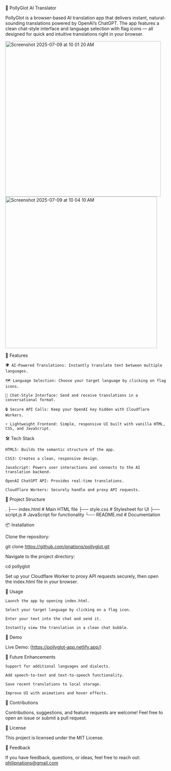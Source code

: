 🦜 PollyGlot AI Translator

PollyGlot is a browser-based AI translation app that delivers instant, natural-sounding translations powered by OpenAI’s ChatGPT.
The app features a clean chat-style interface and language selection with flag icons — all designed for quick and intuitive translations right in your browser.

<img width="487" alt="Screenshot 2025-07-09 at 10 01 20 AM" src="https://github.com/user-attachments/assets/249ddf4e-d58f-4c4a-a66e-c02557d5c78a" />

<img width="475" alt="Screenshot 2025-07-09 at 10 04 10 AM" src="https://github.com/user-attachments/assets/13fbf8e9-9773-4ed3-8751-d0c98534ddc4" />


🚀 Features

    🌍 AI-Powered Translations: Instantly translate text between multiple languages.

    🗺️ Language Selection: Choose your target language by clicking on flag icons.

    💬 Chat-Style Interface: Send and receive translations in a conversational format.

    🔒 Secure API Calls: Keep your OpenAI key hidden with Cloudflare Workers.

    ⚡ Lightweight Frontend: Simple, responsive UI built with vanilla HTML, CSS, and JavaScript.

🛠️ Tech Stack

    HTML5: Builds the semantic structure of the app.

    CSS3: Creates a clean, responsive design.

    JavaScript: Powers user interactions and connects to the AI translation backend.

    OpenAI ChatGPT API: Provides real-time translations.

    Cloudflare Workers: Securely handle and proxy API requests.

📂 Project Structure

.
├── index.html        # Main HTML file
├── style.css         # Stylesheet for UI
├── script.js         # JavaScript for functionality
└── README.md         # Documentation

📦 Installation

Clone the repository:

git clone https://github.com/pnations/pollyglot.git

Navigate to the project directory:

cd pollyglot

Set up your Cloudflare Worker to proxy API requests securely, then open the index.html file in your browser.

🔧 Usage

    Launch the app by opening index.html.

    Select your target language by clicking on a flag icon.

    Enter your text into the chat and send it.

    Instantly view the translation in a clean chat bubble.

🎨 Demo

Live Demo: (https://pollyglot-app.netlify.app/)


🚀 Future Enhancements

    Support for additional languages and dialects.

    Add speech-to-text and text-to-speech functionality.

    Save recent translations to local storage.

    Improve UI with animations and hover effects.

🤝 Contributions

Contributions, suggestions, and feature requests are welcome! Feel free to open an issue or submit a pull request.

📜 License

This project is licensed under the MIT License.

💬 Feedback

If you have feedback, questions, or ideas, feel free to reach out: philipnations@gmail.com
